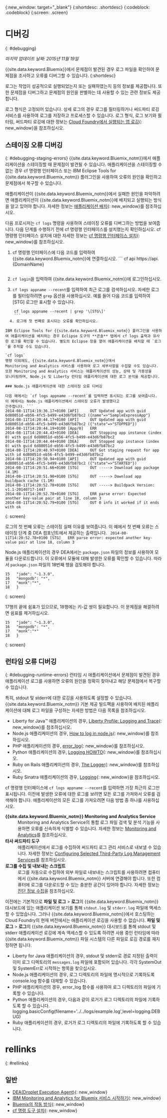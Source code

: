 {:new_window: target="_blank"}
{:shortdesc: .shortdesc}
{:codeblock: .codeblock}
{:screen: .screen}


# 디버깅
{: #debugging}

*마지막 업데이트 날짜: 2015년 11월 19일*

{{site.data.keyword.Bluemix}}에서 문제점이
발견된 경우 로그 파일을 확인하여 문제점을 조사하고 오류를 디버그할 수 있습니다. 
{:shortdesc}

로그는 작업이 성공적으로 실행되었는지 또는 실패하였는지 등의 정보를 제공합니다.
또한 문제점을 디버그하고 문제점의 원인을 판별하는 데 사용할 수 있는 관련 정보도 제공합니다. 

로그 형식은 고정되어 있습니다. 상세 로그의 경우 로그를 필터링하거나 써드파티 로깅 서비스를 사용하여
로그를 저장하고 프로세스할 수 있습니다. 로그 형식, 로그 보기와 필터링, 써드파티 로깅에 대한 정보는
[Cloud Foundry에서 실행되는 앱 로깅](../manageapps/monitoringandlogging.html#logging_for_bluemix_apps){: new_window}을 참조하십시오. 


## 스테이징 오류 디버깅
{: #debugging-staging-errors}
{{site.data.keyword.Bluemix_notm}}에서 애플리케이션을
스테이징할 때 문제점이 발견될 수 있습니다. 애플리케이션을 스테이징할 수 없는 경우
cf 명령행 인터페이스 또는 IBM Eclipse Tools for {{site.data.keyword.Bluemix_notm}}
플러그인을 사용하여 오류의 원인을 확인하고 문제점에서 복구할 수 있습니다. 

애플리케이션이 {{site.data.keyword.Bluemix_notm}}에서
실패한 원인을 파악하려면 애플리케이션이 {{site.data.keyword.Bluemix_notm}}에
배치되고 실행되는 방식을 알고 있어야 합니다. 자세한 정보는 [애플리케이션
배치](../manageapps/deployingapps.html#appdeploy){: new_window}를 참조하십시오. 

다음 프로시저는 `cf logs` 명령을 사용하여 스테이징 오류를
디버그하는 방법을 보여줍니다. 다음 단계를 수행하기 전에 cf 명령행 인터페이스를 설치했는지
확인하십시오. cf 명령행 인터페이스 설치에 대한 자세한 정보는
[ cf 명령행 인터페이스 설치](../starters/install_cli.html){: new_window}를
참조하십시오.

  1. cf 명령행 인터페이스에 다음 코드를 입력하여
{{site.data.keyword.Bluemix_notm}}에 연결하십시오. ```
	 cf api https://api.{DomainName}
	 ```
	 
  2. `cf login`을 입력하여 {{site.data.keyword.Bluemix_notm}}에
로그인하십시오. 
  
  3. `cf logs appname --recent`를 입력하여 최근 로그를 검색하십시오. 자세한 로그를 필터링하려면 `grep` 옵션을
사용하십시오. 예를 들어 다음 코드를 입력하여 [STG] 로그만 표시할 수 있습니다.
```
	cf logs appname --recent | grep '\[STG\]'
	```
  4. 로그에 첫 번째로 표시되는 오류를 확인하십시오. 
  
IBM Eclipse Tools for {{site.data.keyword.Bluemix_notm}} 플러그인을 사용하여 애플리케이션을 배치하는 경우 Eclipse 도구의 **콘솔** 탭에서 cf logs 출력과 유사한 로그를 확인할 수 있습니다. 별도의 Eclipse 창을 열어 애플리케이션을 배치할 때 `로그`를 추적할 수도 있습니다. 

`cf logs`
명령 이외에도, {{site.data.keyword.Bluemix_notm}}에서
Monitoring and Analytics 서비스를 사용하여 로그 세부사항을 수집할 수도 있습니다.
또한 Monitoring and Analytics 서비스는 애플리케이션의 성능, 상태 및 가용성을
모니터링하며, Node.js 및 Liberty 런타임 애플리케이션에 대한 로그 분석을 제공합니다.   

### Node.js 애플리케이션에 대한 스테이징 오류 디버깅

다음 예에서는 `cf logs appname --recent`를 입력하면 표시되는 로그를 보여줍니다. 이 예에서는 Node.js 애플리케이션에서 스테이징 오류가 발생했다고
간주합니다. ```
2014-08-11T14:19:36.17+0100 [API]     OUT Updated app with guid 6d80051d-eb56-4fc5-b499-e43d6fb87bc2 ({name"=>"SampleExpressApp"}
2014-08-11T14:20:44.17+0100 [API]     OUT Updated app with guid 6d80051d-eb56-4fc5-b499-e43d6fb87bc2 ({"state"=>"STOPPED"})
2014-08-11T14:20:44.19+0100 [App/0]   ERR
2014-08-11T14:20:44.43+0100 [DEA]     OUT Stopping app instance (index 0) with guid 6d80051d-eb56-4fc5-b499-e43d6fb87bc2
2014-08-11T14:20:44.44+0100 [DEA]     OUT Stopped app instance (index 0) with guid 6d80051d-eb56-4fc5-b499-e43d6fb87bc2
2014-08-11T14:20:48.97+0100 [DEA]     OUT Got staging request for app with id 6d80051d-eb56-4fc5-b499-e43d6fb87bc2
2014-08-11T14:20:50.94+0100 [API]     OUT Updated app with guid 6d80051d-eb56-4fc5-b499-e43d6fb87bc2 ({"state"=>"STARTED"})
2014-08-11T14:20:51.66+0100 [STG]     OUT -----> Download app package (4.1M)
2014-08-11T14:20:51.90+0100 [STG]     OUT -----> Download app buildpack cache (1.1M)
2014-08-11T14:20:52.78+0100 [STG]     OUT -----> Buildpack Version: v1.1-20140717-1447
2014-08-11T14:20:52.78+0100 [STG]     ERR parse error: Expected another key-value pair at line 18, column 3
2014-08-11T14:20:52.79+0100 [STG]     OUT 0 info it worked if it ends with ok
```
{: screen}


로그의
첫 번째 오류는 스테이징 실패 이유를 보여줍니다. 이 예에서 첫 번째 오류는 스테이징 단계 중
DEA 컴포넌트에서 제공하는 출력입니다. ```
2014-08-11T14:20:52.78+0100 [STG]   ERR parse error: expected another key-value pair at line 18, column 3```

Node.js 애플리케이션의 경우 DEA에서는 `package.json` 파일의 정보를
사용하여 모듈을 다운로드합니다. 이 오류에서 모듈에 대해 발생한 오류를 확인할 수
있습니다. 따라서 `package.json` 파일의 18번째 행을 검토해야 합니다.
 

```
15   "jade": "~1.3.0",
16   "mongodb": "*",
17   "monk":"*",
18   }
```
{: screen}


17행의 끝에 쉼표가 있으므로, 18행에는 키-값 쌍이
필요합니다. 이 문제점을 해결하려면 쉼표를 제거하십시오. 

```
15   "jade": "~1.3.0",
16   "mongodb": "*",
17   "monk":"*"
18   }
```
{: screen}


## 런타임 오류 디버깅
{: #debugging-runtime-errors}
런타임 시 애플리케이션에서 문제점이 발견된 경우 애플리케이션 로그를
사용하면 오류의 원인을 정확히 찾아내고 해당 문제점에서 복구할 수 있습니다.  

특히, stdout 및 stderr에 대한 로깅을 사용하도록 설정할 수 있습니다.
{{site.data.keyword.Bluemix_notm}} 기본 제공
빌드팩을 사용하여 배치된 애플리케이션에 대해 로그 파일을 구성하는 자세한 방법은
다음 목록을 참조하십시오. 

  * Liberty for Java™ 애플리케이션의 경우, [Liberty Profile: Logging and Trace](http://www-01.ibm.com/support/knowledgecenter/was_beta_liberty/com.ibm.websphere.wlp.nd.multiplatform.doc/ae/rwlp_logging.html){: new_window}를 참조하십시오.
  * Node.js 애플리케이션의 경우, [How to log
in node.js](http://docs.nodejitsu.com/articles/intermediate/how-to-log){: new_window}를 참조하십시오.  
  * PHP 애플리케이션의 경우, [error_log](http://php.net/manual/en/function.error-log.php){: new_window}를
참조하십시오. 
  * Python 애플리케이션의 경우, [Logging
HOWTO](https://docs.python.org/2/howto/logging.html){: new_window}를 참조하십시오. 
  * Ruby on Rails 애플리케이션의 경우, [The
Logger](guides.rubyonrails.org/debugging_rails_applications.html#the-logger){: new_window}를 참조하십시오. 
  * Ruby Sinatra 애플리케이션의 경우, [Logging](http://www.sinatrarb.com/intro.html#Logging){: new_window}을
참조하십시오. 
  
cf 명령행 인터페이스에 `cf logs appname --recent`를 입력하면 가장 최근의 로그만 표시됩니다. 이전에 발생한 오류에 대한 로그를 보려면 모든 로그를
가져와서 오류를 검색해야 합니다. 애플리케이션의 모든 로그를 가져오려면 다음 방법 중 하나를
사용하십시오. 
<dl> 
<dt><strong>{{site.data.keyword.Bluemix_notm}} Monitoring and Analytics Service</strong></dt> 
<dd>Monitoring and Analytics Service의 통합 로그 파일 검색 및 분석 기능을 사용하면 오류를 신속하게 식별할 수 있습니다. 자세한 정보는 <a href="../services/monana/index.html#gettingstartedtemplate" target="_blank">Monitoring and Analytics</a>를
참조하십시오. </dd> 
<dt><strong>타사 써드파티 도구</strong></dt> 
<dd>애플리케이션에서 로그를 수집하여 써드파티 로그 관리 서비스로 내보낼 수
있습니다. 자세한 정보는 <a href="http://docs.cloudfoundry.org/devguide/services/log-management-thirdparty-svc.html" target="_blank">Configuring
Selected Third-Party Log Management Services</a>를 참조하십시오. </dd> 
<dt><strong>로그를 수집 및 내보내는 스크립트</strong></dt> 
<dd>로그를 자동으로 수집하여 외부 파일로 내보내는 스크립트를 사용하려면 컴퓨터에서
{{site.data.keyword.Bluemix_notm}} 서버에
연결해야 합니다. 또한 컴퓨터에 로그를 다운로드할 수 있는 충분한 공간이 있어야 합니다.
자세한 정보는 <a href="../support/index.html#collecting-diagnostic-information" target="_blank">진단 정보 수집</a>을
참조하십시오. </dd>
</dl>

이전에는 기본적으로 **파일 및 로그** > **로그**의 {{site.data.keyword.Bluemix_notm}} 대시보드에 있는 애플리케이션 보기를 통해 `stdout.log` 및 `stderr.log` 파일에 액세스할 수 있었습니다. 그러나 {{site.data.keyword.Bluemix_notm}}에서
호스팅하는 Cloud Foundry의 현재 버전에서는 애플리케이션 로깅을 사용할 수 없습니다.
**파일 및 로그** > **로그**의 {{site.data.keyword.Bluemix_notm}} 대시보드를 통해 stdout 및 stderr 애플리케이션 로깅에 계속 액세스할 수 있도록 하려면 사용 중인 런타임에 따라 {{site.data.keyword.Bluemix_notm}} 파일 시스템의 다른 파일로 로깅 경로를 재지정하면 됩니다.  

  * Liberty for Java 애플리케이션의 경우, stdout 및 stderr로 경로 지정된 출력이 이미 로그 디렉토리의 `messages.log` 파일에 포함되어 있습니다. 각각 SystemOut 및 SystemErr로 시작하는 항목을 찾으십시오. 
  * Node.js 애플리케이션의 경우, 로그 디렉토리의 파일에 명시적으로 기록하도록 console.log 함수를 대체할 수 있습니다.
  * PHP 애플리케이션의 경우, error_log 함수를 사용하여 로그 디렉토리의 파일에
기록할 수 있습니다. 
  * Python 애플리케이션의 경우, 다음과 같이 로거가 로그 디렉토리의 파일에
기록하도록 할 수 있습니다. logging.basicConfig(filename='../../logs/example.log',level=logging.DEBUG)
  * Ruby 애플리케이션의 경우, 로거가 로그 디렉토리의 파일에
기록하도록 할 수 있습니다. 
 

# rellinks
{: #rellinks}

## 일반

  * [DEA(Droplet Execution Agent)](http://docs.cloudfoundry.org/concepts/architecture/execution-agent.html){: new_window}
  * [IBM Monitoring and Analytics for Bluemix 서비스 시작하기](../services/monana/index.html#gettingstartedtemplate){: new_window}
  * [Bluemix의 작동 방식](../overview/overview.html#ov_arch){: new_window}
  * [cf 명령 도구 설치](../starters/install_cli.html){: new_window}
 














